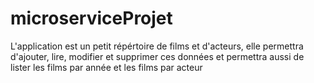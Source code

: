 # microserviceProjet
L'application est un petit répértoire de films et d'acteurs, elle permettra d'ajouter, lire, modifier et supprimer ces données et permettra aussi de lister les films par année et les films par acteur
